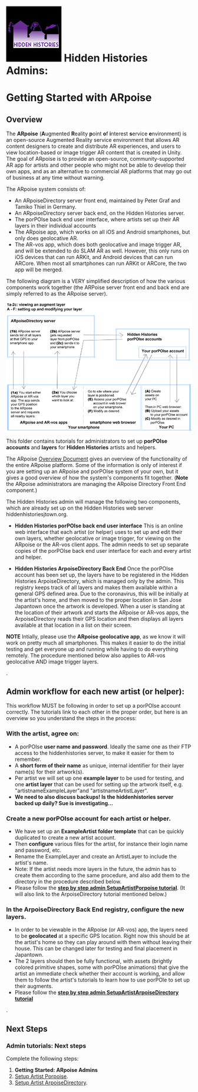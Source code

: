 
# ![Hidden Histories Logo](/images/hiddenhistories-logo.png) Hidden Histories Admins: 

# Getting Started with ARpoise 

## Overview   

The **ARpoise** (**A**ugmented **R**eality **p**oint **o**f **i**nterest **s**ervice **e**nvironment) is an open-source Augmented Reality service environment that allows AR content designers to create and distribute AR experiences, and users to view location-based or image trigger AR content that is created in Unity. The goal of ARpoise is to provide an open-source, community-supported AR app for artists and other people who might not be able to develop their own apps, and as an alternative to commercial AR platforms that may go out of business at any time without warning.

The ARpoise system consists of:
- An ARpoiseDirectory server front end, maintained by Peter Graf and Tamiko Thiel in Germany.
- An ARpoiseDirectory server back end, on the Hidden Histories server.
- The porPOIse back end user interface, where artists set up their AR layers in their individual accounts
- The ARpoise app, which works on all iOS and Android smartphones, but only does geolocative AR.
- The AR-vos app, which does both geolocative and image trigger AR, and will be extended to do SLAM AR as well. However, this only runs on iOS devices that can run ARKit, and Android devices that can run ARCore. When most all smartphones can run ARKit or ARCore, the two app will be merged.

The following diagram is a VERY simplified description of how the various components work together (the ARPoise server front end and back end are simply referred to as the ARpoise server).

![Hidden Histories Logo](images/GettingStartedARpoise_SystemDiagram_850w.png)

This folder contains tutorials for administrators to set up **porPOIse accounts** and **layers** for **Hidden Histories** artists and helpers. 


The ARpoise [Overview Document](https://github.com/ARPOISE/ARpoise/blob/master/README.md) gives an overview of the functionality of the entire ARpoise platform. Some of the information is only of interest if you are setting up an ARpoise and porPOIse system of your own, but it gives a good overview of how the system's components fit together. (**Note** the ARpoise administrators are managing the ARpoise Directory Front End component.)



The Hidden Histories admin will manage the following two components, which are already set up on the Hidden Histories web server hiddenhistoriesjtown.org.

- **Hidden Histories porPOIse back end user interface**
This is an online web interface that each artist (or helper) uses to set up and edit their own layers, whether geolocative or image trigger, for viewing on the ARpoise or the AR-vos client apps. The admin needs to set up separate copies of the porPOIse back end user interface for each and every artist and helper.

- **Hidden Histories ArpoiseDirectory Back End**
Once the porPOIse account has been set up, the layers have to be registered in the Hidden Histories ArpoiseDirectory, which is managed only by the admin. This registry keeps track of all layers and makes them available within a general GPS defined area. Due to the coronavirus, this will be initially at the artist's home, and then moved to the proper location in San Jose Japantown once the artwork is developed. When a user is standing at the location of their artwork and starts the ARpoise or AR-vos apps, the ArpoiseDirectory reads their GPS location and then displays all layers available at that location in a list on their screen.

**NOTE** Intially, please use the **ARpoise geolocative app**, as we know it will work on pretty much all smartphones. This makes it easier to do the initial testing and get everyone up and running while having to do everything remotely. The procedure mentioned below also applies to AR-vos geolocative AND image trigger layers.

. 
## Admin workflow for each new artist (or helper):

This workflow MUST be following in order to set up a porPOIse account correctly. The tutorials link to each other in the proper order, but here is an overview so you understand the steps in the process:

### With the artist, agree on:
- A porPOIse **user name and password**. Ideally the same one as their FTP access to the hiddenhistories server, to make it easier for them to remember.
- A **short form of their name** as unique, internal identifier for their layer name(s) for their artwork(s).
- Per artist we will set up one **example layer** to be used for testing, and one **artist layer** that can be used for setting up the artwork itself, e.g. "artistnameExampleLayer"and "artistnameArtistLayer".
- **We need to also discuss backups! Is the hiddenhistories server backed up daily? Sue is investigating...**

### Create a new porPOIse account for each artist or helper.
- We have set up an **ExampleArtist folder template** that can be quickly duplicated to create a new artist account.
- Then **configure** various files for the artist, for instance their login name and password, etc.
- Rename the ExampleLayer and create an ArtistLayer to include the artist's name.
- Note: If the artist needs more layers in the future, the admin has to create them according to the same procedure, and also add them to the directory in the procedure described below.
- Please follow the [**step by step admin SetupArtistPorpoise tutorial**](SetupArtistPorpoise.md). (It will also link to the ArpoiseDirectory tutorial mentioned below.)

### In the ArpoiseDirectory Back End registry, configure the new layers.
- In order to be viewable in the ARpoise (or AR-vos) app, the layers need to be **geolocated** at a specific GPS location. Right now this should be at the artist's home so they can play around with them without leaving their house. This can be changed later for testing and final placement in Japantown.
- The 2 layers should then be fully functional, with assets (brightly colored primitive shapes, some with porPOIse animations) that give the artist an immediate check whether their account is working, and allow them to follow the artist's tutorials to learn how to use porPOIe to set up their augments.
- Please follow the [**step by step admin SetupArtistArpoiseDirectory tutorial**](SetupArtistArpoiseDirectory.md)

. 

## Next Steps

### Admin tutorials: Next steps
Complete the following steps:

1. **Getting Started: ARpoise Admins**
2. [Setup Artist Porpoise](SetupArtistPorpoise.md).
3. [Setup Artist ArpoiseDirectory](SetupArtistArpoiseDirectory.md).
